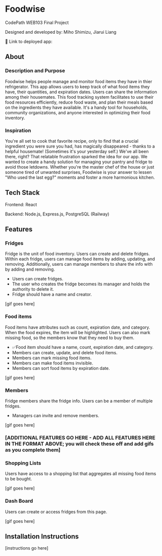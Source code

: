 # Foodwise

CodePath WEB103 Final Project

Designed and developed by: Miho Shimizu, Jiarui Liang

🔗 Link to deployed app:

## About

### Description and Purpose

Foodwise helps people manage and monitor food items they have in thier refrigerator. This app allows users to keep track of what food items they have, their quantities, and expiration dates. Users can share the information among their housemates. This food tracking system facilitates to use their food resources efficiently, reduce food waste, and plan their meals based on the ingredients they have available. It's a handy tool for households, community organizations, and anyone interested in optimizing their food inventory.

### Inspiration

You're all set to cook that favorite recipe, only to find that a crucial ingredient you were sure you had, has magically disappeared - thanks to a helpful housemate! (Sometimes it's your yesterday self.) We've all been there, right? That relatable frustration sparked the idea for our app. We wanted to create a handy solution for managing your pantry and fridge to avoid those letdowns. Whether you're the master chef of the house or just someone tired of unwanted surprises, Foodwise is your answer to lessen "Who used the last egg?" moments and foster a more harmonious kitchen.

## Tech Stack

Frontend: React

Backend: Node.js, Express.js, PostgreSQL (Railway)

## Features

### Fridges

Fridge is the unit of food inventory. Users can create and delete fridges. Within each fridge, users can manage food items by adding, updating, and removing. Additionally, users can manage members to share the info with by adding and removing. 

- Users can create fridges.
- The user who creates the fridge becomes its manager and holds the authority to delete it.
- Fridge should have a name and creator.

[gif goes here]

### Food items

Food items have attributes such as count, expiration date, and category. When the food expires, the item will be highlighted. Users can also mark missing food, so the members know that they need to buy them.

- ✅Food item should have a name, count, expiration date, and category.
- Members can create, update, and delete food items.
- Members can mark missing food items.
- Members can make food items invisible.
- Members can sort food items by expiration date.

[gif goes here]

### Members

Fridge members share the fridge info. Users can be a member of multiple fridges. 

- Managers can invite and remove members.

[gif goes here]

### [ADDITIONAL FEATURES GO HERE - ADD ALL FEATURES HERE IN THE FORMAT ABOVE; you will check these off and add gifs as you complete them]

### Shopping Lists

Users have access to a shopping list that aggregates all missing food items to be bought.

[gif goes here]

### Dash Board

Users can create or access fridges from this page.

[gif goes here]

## Installation Instructions

[instructions go here]

